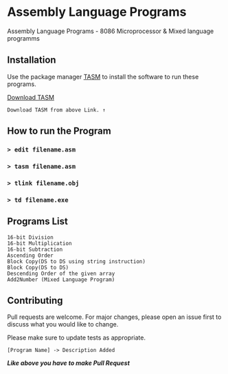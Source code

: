 # Assembly Language Programs

Assembly Language Programs - 8086 Microprocessor &amp; Mixed language programms

## Installation

Use the package manager [TASM](https://techapple.net/2013/01/tasm-windows-7-windows-8-full-screen-64bit-version-single-installer/) to install the software to run these programs.

[Download TASM](https://techapple.net/2013/01/tasm-windows-7-windows-8-full-screen-64bit-version-single-installer/)
```
Download TASM from above Link. ↑
```
## How to run the Program

### `> edit filename.asm`

### `> tasm filename.asm`

### `> tlink filename.obj` 

### `> td filename.exe`

## Programs List

```assembly
16-bit Division
16-bit Multiplication
16-bit Subtraction
Ascending Order
Block Copy(DS to DS using string instruction)
Block Copy(DS to DS)
Descending Order of the given array
Add2Number (Mixed Language Program)
```

## Contributing
Pull requests are welcome. For major changes, please open an issue first to discuss what you would like to change.

Please make sure to update tests as appropriate.
```
[Program Name] -> Description Added
```
***Like above you have to make Pull Request***
